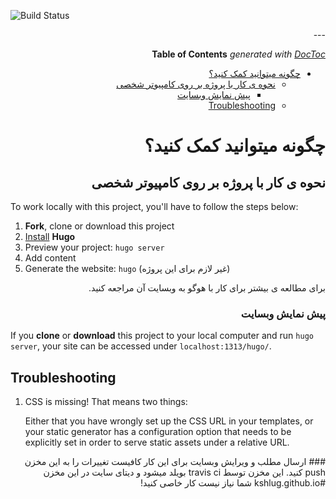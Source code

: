 
![Build Status](https://gitlab.com/kshlug/kshlug.gitlab.io/badges/master/build.svg)


<div dir="rtl">
---


<!-- START doctoc generated TOC please keep comment here to allow auto update -->
<!-- DON'T EDIT THIS SECTION, INSTEAD RE-RUN doctoc TO UPDATE -->
**Table of Contents**  *generated with [DocToc](https://github.com/thlorenz/doctoc)*


- [چگونه میتوانید کمک کنید؟](#%DA%86%DA%AF%D9%88%D9%86%D9%87-%D9%85%DB%8C%D8%AA%D9%88%D8%A7%D9%86%DB%8C%D8%AF-%DA%A9%D9%85%DA%A9-%DA%A9%D9%86%DB%8C%D8%AF%D8%9F)
    - [نحوه ی کار با پروژه بر روی کامپیوتر شخصی](#%D9%86%D8%AD%D9%88%D9%87-%DB%8C-%DA%A9%D8%A7%D8%B1-%D8%A8%D8%A7-%D9%BE%D8%B1%D9%88%DA%98%D9%87-%D8%A8%D8%B1-%D8%B1%D9%88%DB%8C-%DA%A9%D8%A7%D9%85%D9%BE%DB%8C%D9%88%D8%AA%D8%B1-%D8%B4%D8%AE%D8%B5%DB%8C)
        - [پیش نمایش وبسایت](#%D9%BE%DB%8C%D8%B4-%D9%86%D9%85%D8%A7%DB%8C%D8%B4-%D9%88%D8%A8%D8%B3%D8%A7%DB%8C%D8%AA)
    - [Troubleshooting](#troubleshooting)

<!-- END doctoc generated TOC please keep comment here to allow auto update -->

# چگونه میتوانید کمک کنید؟

## نحوه ی کار با پروژه بر روی کامپیوتر شخصی
</div>
To work locally with this project, you'll have to follow the steps below:

1. **Fork**, clone or download this project
1. [Install][] **Hugo**
1. Preview your project: `hugo server`
1. Add content
1. Generate the website: `hugo` (غیر لازم برای این پروژه)

<div dir="rtl">
برای مطالعه ی بیشتر برای کار با هوگو به وبسایت آن مراجعه کنید.

### پیش نمایش وبسایت
</div>


If you **clone** or **download** this project to your local computer and run `hugo server`,
your site can be accessed under `localhost:1313/hugo/`.


## Troubleshooting

1. CSS is missing! That means two things:

    Either that you have wrongly set up the CSS URL in your templates, or
    your static generator has a configuration option that needs to be explicitly
    set in order to serve static assets under a relative URL.

[ci]: https://about.gitlab.com/gitlab-ci/
[hugo]: https://gohugo.io
[install]: https://gohugo.io/overview/installing/
[documentation]: https://gohugo.io/overview/introduction/
[userpages]: http://doc.gitlab.com/ee/pages/README.html#user-or-group-pages
[projpages]: http://doc.gitlab.com/ee/pages/README.html#project-pages
[post]: https://about.gitlab.com/2016/04/07/gitlab-pages-setup/#custom-domains
</div>


<div dir="rtl">
### ارسال مطلب و ویرایش وبسایت
برای این کار کافیست تغییرات را به این مخزن push کنید.
این مخزن توسط travis ci بویلد میشود و دیتای سایت در این مخزن #kshlug.github.io  شما نیاز نیست کار خاصی کنید!
</div>

